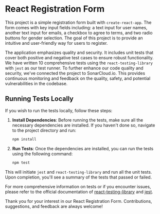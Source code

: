 # React Registration Form

This project is a simple registration form built with `create-react-app`. The form comes with key input fields including: a text input for user names, another text input for emails, a checkbox to agree to terms, and two radio buttons for gender selection. The goal of this project is to provide an intuitive and user-friendly way for users to register.

The application emphasizes quality and security. It includes unit tests that cover both positive and negative test cases to ensure robust functionality. We have written 10 comprehensive tests using the `react-testing-library` with `jest` as our test runner. To further enhance our code quality and security, we've connected the project to SonarCloud.io. This provides continuous monitoring and feedback on the quality, safety, and potential vulnerabilities in the codebase.

## Running Tests Locally

If you wish to run the tests locally, follow these steps:

1. **Install Dependencies**:
   Before running the tests, make sure all the necessary dependencies are installed. If you haven't done so, navigate to the project directory and run:

   ```bash
   npm install
   ```

2. **Run Tests**:
   Once the dependencies are installed, you can run the tests using the following command:
   ```bash
   npm test
   ```

This will initiate `jest` and `react-testing-library` and run all the unit tests. Upon completion, you'll see a summary of the tests that passed or failed.

For more comprehensive information on tests or if you encounter issues, please refer to the official documentation of [react-testing-library](https://testing-library.com/docs/react-testing-library/intro) and [jest](https://jestjs.io/docs/getting-started).

Thank you for your interest in our React Registration Form. Contributions, suggestions, and feedback are always welcome!
